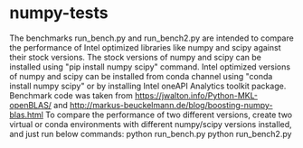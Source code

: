 # numpy-tests
The benchmarks run_bench.py and run_bench2.py are intended to compare the performance of Intel optimized libraries like numpy and scipy against their stock versions. 
The stock versions of numpy and scipy can be installed using "pip install numpy scipy" command. 
Intel optimized versions of numpy and scipy can be installed from conda channel using "conda install numpy scipy" or by installing Intel oneAPI Analytics toolkit package. 
Benchmark code was taken from https://jwalton.info/Python-MKL-openBLAS/ and http://markus-beuckelmann.de/blog/boosting-numpy-blas.html
To compare the performance of two different versions, create two virtual or conda environments with different numpy/scipy versions installed, and just run below commands:
python run_bench.py
python run_bench2.py
